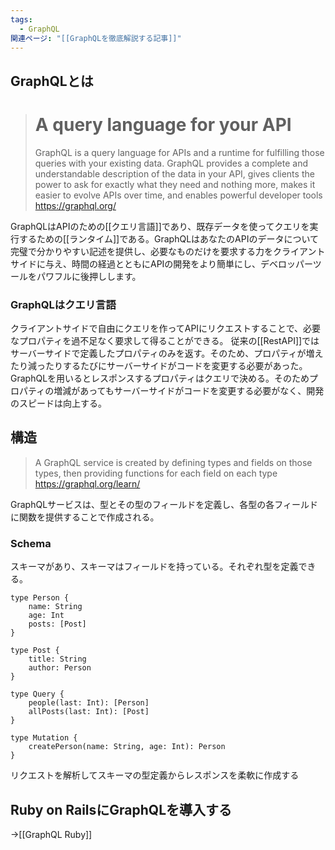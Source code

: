 ```yaml
---
tags:
  - GraphQL
関連ページ: "[[GraphQLを徹底解説する記事]]"
---
```

## GraphQLとは
> # A query language for your API
>GraphQL is a query language for APIs and a runtime for fulfilling those queries with your existing data. GraphQL provides a complete and understandable description of the data in your API, gives clients the power to ask for exactly what they need and nothing more, makes it easier to evolve APIs over time, and enables powerful developer tools
>https://graphql.org/

GraphQLはAPIのための[[クエリ言語]]であり、既存データを使ってクエリを実行するための[[ランタイム]]である。GraphQLはあなたのAPIのデータについて完璧で分かりやすい記述を提供し、必要なものだけを要求する力をクライアントサイドに与え、時間の経過とともにAPIの開発をより簡単にし、デベロッパーツールをパワフルに後押しします。

### GraphQLはクエリ言語
クライアントサイドで自由にクエリを作ってAPIにリクエストすることで、必要なプロパティを過不足なく要求して得ることができる。
従来の[[RestAPI]]ではサーバーサイドで定義したプロパティのみを返す。そのため、プロパティが増えたり減ったりするたびにサーバーサイドがコードを変更する必要があった。
GraphQLを用いるとレスポンスするプロパティはクエリで決める。そのためプロパティの増減があってもサーバーサイドがコードを変更する必要がなく、開発のスピードは向上する。
## 構造
>A GraphQL service is created by defining types and fields on those types, then providing functions for each field on each type
>https://graphql.org/learn/

GraphQLサービスは、型とその型のフィールドを定義し、各型の各フィールドに関数を提供することで作成される。

### Schema
スキーマがあり、スキーマはフィールドを持っている。それぞれ型を定義できる。
```
type Person {
	name: String
	age: Int
	posts: [Post]
}

type Post {
	title: String
	author: Person
}

type Query {
	people(last: Int): [Person]
	allPosts(last: Int): [Post]
}

type Mutation {
	createPerson(name: String, age: Int): Person
}
```

リクエストを解析してスキーマの型定義からレスポンスを柔軟に作成する

## Ruby on RailsにGraphQLを導入する
→[[GraphQL Ruby]]

